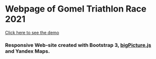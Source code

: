 # Webpage of Gomel Triathlon Race 2021 
[Click here to see the demo](https://mikmosk.github.io/triathlon-gomel/index.html) 
### Responsive Web-site created with Bootstrap 3, [bigPicture.js](https://github.com/henrygd/bigpicture) and Yandex Maps. 
